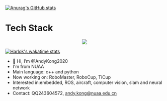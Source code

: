 [![Anurag's GitHub stats](https://github-readme-stats.vercel.app/api?username=AndyKong2020&show_icons=true)](https://github.com/anuraghazra/github-readme-stats)

<!---[![Top Langs](https://github-readme-stats.vercel.app/api/top-langs/?username=AndyKong2020&layout=compact)](https://github.com/anuraghazra/github-readme-stats)
--->

<p align="center">
  <h1>
    Tech Stack
  </h1>
</p>

<p align="center">
  <a href="https://skillicons.dev">
    <img src="https://skillicons.dev/icons?i=cpp,ros,c,cmake,linux,python,raspberrypi,matlab,html,md,github,githubactions,arduino,git,bash,docker,vim,neovim,unity,unreal,blender,ae,pr,ps,vue,nodejs,js,ts&perline=8" />
  </a>
</p>

[![Harlok's wakatime stats](https://github-readme-stats.vercel.app/api/wakatime?username=AndyKong2020)](https://github.com/anuraghazra/github-readme-stats)


- 👋 Hi, I’m @AndyKong2020
- I'm from NUAA
- Main language: c++ and python
- Now working on: RoboMaster, RoboCup, TiCup
- Interested in:embedded, ROS, aircraft, computer vision, slam and neural network
- Contact: QQ243604572, andy.kong@nuaa.edu.cn


<!---
AndyKong2020/AndyKong2020 is a ✨ special ✨ repository because its `README.md` (this file) appears on your GitHub profile.
You can click the Preview link to take a look at your changes.
--->
